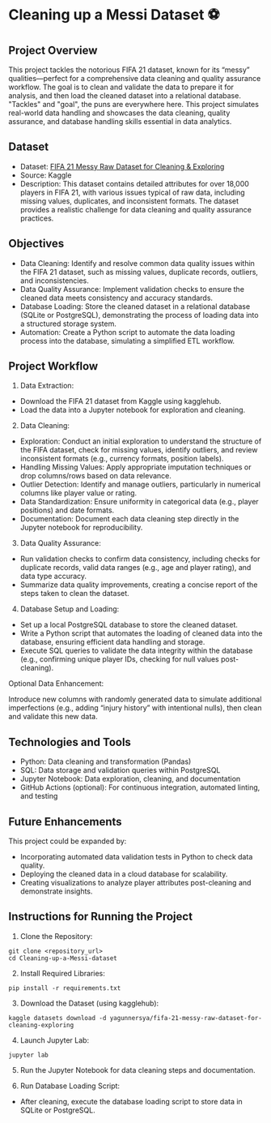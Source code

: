 # Cleaning up a Messi Dataset ⚽

## Project Overview
This project tackles the notorious FIFA 21 dataset, known for its “messy” qualities—perfect for a comprehensive data cleaning and quality assurance workflow. The goal is to clean and validate the data to prepare it for analysis, and then load the cleaned dataset into a relational database. "Tackles" and "goal", the puns are everywhere here. This project simulates real-world data handling and showcases the data cleaning, quality assurance, and database handling skills essential in data analytics.

## Dataset
* Dataset: [FIFA 21 Messy Raw Dataset for Cleaning & Exploring](https://www.kaggle.com/datasets/yagunnersya/fifa-21-messy-raw-dataset-for-cleaning-exploring)
* Source: Kaggle
* Description: This dataset contains detailed attributes for over 18,000 players in FIFA 21, with various issues typical of raw data, including missing values, duplicates, and inconsistent formats. The dataset provides a realistic challenge for data cleaning and quality assurance practices.

## Objectives
* Data Cleaning: Identify and resolve common data quality issues within the FIFA 21 dataset, such as missing values, duplicate records, outliers, and inconsistencies.
* Data Quality Assurance: Implement validation checks to ensure the cleaned data meets consistency and accuracy standards.
* Database Loading: Store the cleaned dataset in a relational database (SQLite or PostgreSQL), demonstrating the process of loading data into a structured storage system.
* Automation: Create a Python script to automate the data loading process into the database, simulating a simplified ETL workflow.

## Project Workflow
1. Data Extraction:
* Download the FIFA 21 dataset from Kaggle using kagglehub.
* Load the data into a Jupyter notebook for exploration and cleaning.

2. Data Cleaning:
* Exploration: Conduct an initial exploration to understand the structure of the FIFA dataset, check for missing values, identify outliers, and review inconsistent formats (e.g., currency formats, position labels).
* Handling Missing Values: Apply appropriate imputation techniques or drop columns/rows based on data relevance.
* Outlier Detection: Identify and manage outliers, particularly in numerical columns like player value or rating.
* Data Standardization: Ensure uniformity in categorical data (e.g., player positions) and date formats.
* Documentation: Document each data cleaning step directly in the Jupyter notebook for reproducibility.

3. Data Quality Assurance:
* Run validation checks to confirm data consistency, including checks for duplicate records, valid data ranges (e.g., age and player rating), and data type accuracy.
* Summarize data quality improvements, creating a concise report of the steps taken to clean the dataset.

4. Database Setup and Loading:
* Set up a local PostgreSQL database to store the cleaned dataset.
* Write a Python script that automates the loading of cleaned data into the database, ensuring efficient data handling and storage.
* Execute SQL queries to validate the data integrity within the database (e.g., confirming unique player IDs, checking for null values post-cleaning).

Optional Data Enhancement:

Introduce new columns with randomly generated data to simulate additional imperfections (e.g., adding “injury history” with intentional nulls), then clean and validate this new data.

## Technologies and Tools
* Python: Data cleaning and transformation (Pandas)
* SQL: Data storage and validation queries within PostgreSQL
* Jupyter Notebook: Data exploration, cleaning, and documentation
* GitHub Actions (optional): For continuous integration, automated linting, and testing

## Future Enhancements
This project could be expanded by:
* Incorporating automated data validation tests in Python to check data quality.
* Deploying the cleaned data in a cloud database for scalability.
* Creating visualizations to analyze player attributes post-cleaning and demonstrate insights.

## Instructions for Running the Project
1. Clone the Repository:
```
git clone <repository_url>
cd Cleaning-up-a-Messi-dataset
```

2. Install Required Libraries:
```
pip install -r requirements.txt
```

3. Download the Dataset (using kagglehub):
```
kaggle datasets download -d yagunnersya/fifa-21-messy-raw-dataset-for-cleaning-exploring
```

4. Launch Jupyter Lab:
```
jupyter lab
```

5. Run the Jupyter Notebook for data cleaning steps and documentation.

6. Run Database Loading Script:
* After cleaning, execute the database loading script to store data in SQLite or PostgreSQL.